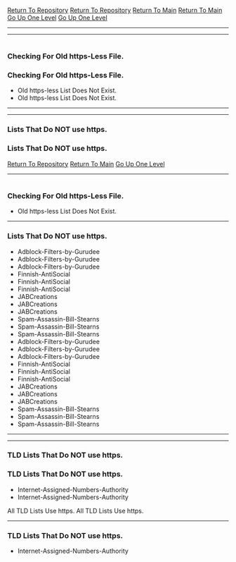 [Return To Repository](https://github.com/DigitalWarrior/piholeparser/)
[Return To Repository](https://github.com/DigitalWarrior/piholeparser/)
[Return To Main](https://github.com/DigitalWarrior/piholeparser/blob/master/RecentRunLogs/Mainlog.md)
[Return To Main](https://github.com/DigitalWarrior/piholeparser/blob/master/RecentRunLogs/Mainlog.md)
[Go Up One Level](https://github.com/DigitalWarrior/piholeparser/blob/master/RecentRunLogs/TopLevelScripts/10-Running-Initial-Tasks.md)
[Go Up One Level](https://github.com/DigitalWarrior/piholeparser/blob/master/RecentRunLogs/TopLevelScripts/10-Running-Initial-Tasks.md)
____________________________________
____________________________________
# 
# 
### Checking For Old https-Less File.
### Checking For Old https-Less File.
* Old https-less List Does Not Exist.
* Old https-less List Does Not Exist.


___________________________________________________________________
___________________________________________________________________
### Lists That Do NOT use https.
### Lists That Do NOT use https.
[Return To Repository](https://github.com/DigitalWarrior/piholeparser/)
[Return To Main](https://github.com/DigitalWarrior/piholeparser/blob/master/RecentRunLogs/Mainlog.md)
[Go Up One Level](https://github.com/DigitalWarrior/piholeparser/blob/master/RecentRunLogs/TopLevelScripts/10-Running-Initial-Tasks.md)
____________________________________
# 
### Checking For Old https-Less File.
* Old https-less List Does Not Exist.

___________________________________________________________________
### Lists That Do NOT use https.
* Adblock-Filters-by-Gurudee
* Adblock-Filters-by-Gurudee
* Adblock-Filters-by-Gurudee
* Finnish-AntiSocial
* Finnish-AntiSocial
* Finnish-AntiSocial
* JABCreations
* JABCreations
* JABCreations
* Spam-Assassin-Bill-Stearns
* Spam-Assassin-Bill-Stearns
* Spam-Assassin-Bill-Stearns
* Adblock-Filters-by-Gurudee
* Adblock-Filters-by-Gurudee
* Adblock-Filters-by-Gurudee
* Finnish-AntiSocial
* Finnish-AntiSocial
* Finnish-AntiSocial
* JABCreations
* JABCreations
* JABCreations
* Spam-Assassin-Bill-Stearns
* Spam-Assassin-Bill-Stearns
* Spam-Assassin-Bill-Stearns


___________________________________________________________________
___________________________________________________________________
### TLD Lists That Do NOT use https.
### TLD Lists That Do NOT use https.
* Internet-Assigned-Numbers-Authority
* Internet-Assigned-Numbers-Authority

All TLD Lists Use https.
All TLD Lists Use https.
___________________________________________________________________
### TLD Lists That Do NOT use https.
* Internet-Assigned-Numbers-Authority
